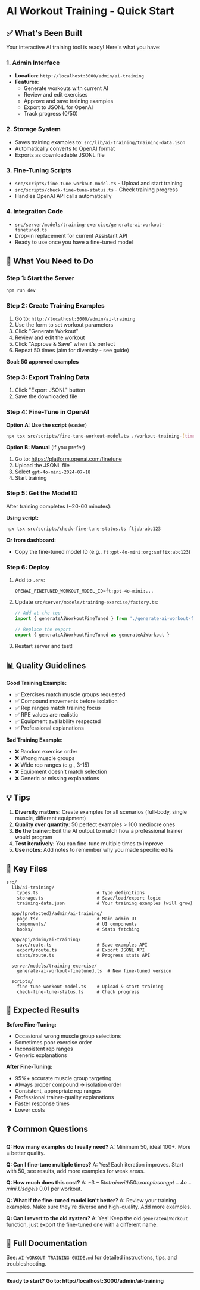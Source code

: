 # AI Workout Training - Quick Start

## ✅ What's Been Built

Your interactive AI training tool is ready! Here's what you have:

### 1. Admin Interface

- **Location**: `http://localhost:3000/admin/ai-training`
- **Features**:
  - Generate workouts with current AI
  - Review and edit exercises
  - Approve and save training examples
  - Export to JSONL for OpenAI
  - Track progress (0/50)

### 2. Storage System

- Saves training examples to: `src/lib/ai-training/training-data.json`
- Automatically converts to OpenAI format
- Exports as downloadable JSONL file

### 3. Fine-Tuning Scripts

- `src/scripts/fine-tune-workout-model.ts` - Upload and start training
- `src/scripts/check-fine-tune-status.ts` - Check training progress
- Handles OpenAI API calls automatically

### 4. Integration Code

- `src/server/models/training-exercise/generate-ai-workout-finetuned.ts`
- Drop-in replacement for current Assistant API
- Ready to use once you have a fine-tuned model

## 🚀 What You Need to Do

### Step 1: Start the Server

```bash
npm run dev
```

### Step 2: Create Training Examples

1. Go to: `http://localhost:3000/admin/ai-training`
2. Use the form to set workout parameters
3. Click "Generate Workout"
4. Review and edit the workout
5. Click "Approve & Save" when it's perfect
6. Repeat 50 times (aim for diversity - see guide)

**Goal: 50 approved examples**

### Step 3: Export Training Data

1. Click "Export JSONL" button
2. Save the downloaded file

### Step 4: Fine-Tune in OpenAI

**Option A: Use the script** (easier)

```bash
npx tsx src/scripts/fine-tune-workout-model.ts ./workout-training-[timestamp].jsonl
```

**Option B: Manual** (if you prefer)

1. Go to: https://platform.openai.com/finetune
2. Upload the JSONL file
3. Select `gpt-4o-mini-2024-07-18`
4. Start training

### Step 5: Get the Model ID

After training completes (~20-60 minutes):

**Using script:**

```bash
npx tsx src/scripts/check-fine-tune-status.ts ftjob-abc123
```

**Or from dashboard:**

- Copy the fine-tuned model ID (e.g., `ft:gpt-4o-mini:org:suffix:abc123`)

### Step 6: Deploy

1. Add to `.env`:

   ```
   OPENAI_FINETUNED_WORKOUT_MODEL_ID=ft:gpt-4o-mini:...
   ```

2. Update `src/server/models/training-exercise/factory.ts`:

   ```typescript
   // Add at the top
   import { generateAiWorkoutFineTuned } from './generate-ai-workout-finetuned'

   // Replace the export
   export { generateAiWorkoutFineTuned as generateAiWorkout }
   ```

3. Restart server and test!

## 📊 Quality Guidelines

**Good Training Example:**

- ✅ Exercises match muscle groups requested
- ✅ Compound movements before isolation
- ✅ Rep ranges match training focus
- ✅ RPE values are realistic
- ✅ Equipment availability respected
- ✅ Professional explanations

**Bad Training Example:**

- ❌ Random exercise order
- ❌ Wrong muscle groups
- ❌ Wide rep ranges (e.g., 3-15)
- ❌ Equipment doesn't match selection
- ❌ Generic or missing explanations

## 💡 Tips

1. **Diversity matters**: Create examples for all scenarios (full-body, single muscle, different equipment)
2. **Quality over quantity**: 50 perfect examples > 100 mediocre ones
3. **Be the trainer**: Edit the AI output to match how a professional trainer would program
4. **Test iteratively**: You can fine-tune multiple times to improve
5. **Use notes**: Add notes to remember why you made specific edits

## 📁 Key Files

```
src/
  lib/ai-training/
    types.ts                      # Type definitions
    storage.ts                    # Save/load/export logic
    training-data.json            # Your training examples (will grow)

  app/(protected)/admin/ai-training/
    page.tsx                      # Main admin UI
    components/                   # UI components
    hooks/                        # Stats fetching

  app/api/admin/ai-training/
    save/route.ts                 # Save examples API
    export/route.ts               # Export JSONL API
    stats/route.ts                # Progress stats API

  server/models/training-exercise/
    generate-ai-workout-finetuned.ts  # New fine-tuned version

  scripts/
    fine-tune-workout-model.ts    # Upload & start training
    check-fine-tune-status.ts     # Check progress
```

## 🎯 Expected Results

**Before Fine-Tuning:**

- Occasional wrong muscle group selections
- Sometimes poor exercise order
- Inconsistent rep ranges
- Generic explanations

**After Fine-Tuning:**

- 95%+ accurate muscle group targeting
- Always proper compound → isolation order
- Consistent, appropriate rep ranges
- Professional trainer-quality explanations
- Faster response times
- Lower costs

## ❓ Common Questions

**Q: How many examples do I really need?**
A: Minimum 50, ideal 100+. More = better quality.

**Q: Can I fine-tune multiple times?**
A: Yes! Each iteration improves. Start with 50, see results, add more examples for weak areas.

**Q: How much does this cost?**
A: ~$3-5 to train with 50 examples on gpt-4o-mini. Usage is ~$0.01 per workout.

**Q: What if the fine-tuned model isn't better?**
A: Review your training examples. Make sure they're diverse and high-quality. Add more examples.

**Q: Can I revert to the old system?**
A: Yes! Keep the old `generateAiWorkout` function, just export the fine-tuned one with a different name.

## 📖 Full Documentation

See: `AI-WORKOUT-TRAINING-GUIDE.md` for detailed instructions, tips, and troubleshooting.

---

**Ready to start? Go to: http://localhost:3000/admin/ai-training**
